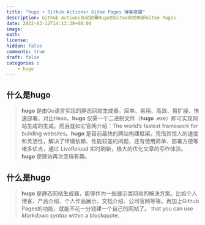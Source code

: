 ```yaml
---
title: "hugo + Github Actions+ Gitee Pages 博客搭建"
description: Github Actions自动部署Hugo到Gitee同时刷新Gitee Pages
date: 2022-03-12T14:13:38+08:00
image: 
math: 
license: 
hidden: false
comments: true
draft: false
categories :
    - hugo
---
```



## 什么是hugo

> **hugo** 是由Go语言实现的静态网站生成器。简单、易用、高效、易扩展、快速部署。对比Hexo，**hugo** 仅需一个二进制文件（**hugo** .exe）即可实现网站生成的生成。而且就如它官网介绍：The world’s fastest framework for building websites。**hugo** 是目前最快的网站构建框架。凭借其惊人的速度和灵活性，解决了环境依赖、性能较差的问题，还有使用简单、部署方便等诸多优点，通过 LiveReload 实时刷新，极大的优化文章的写作体验。**hugo** 使建站再次变得有趣。

## 什么是hugo

> **hugo** 是静态网站生成器，能够作为一些展示类网站的解决方案。比如个人博客、产品介绍、个人作品展示、文档介绍、公司官网等等。再加上Github Pages的功能，就能不花一分钱建一个自己的网站了。
>  that you can use *Markdown syntax* within a blockquote.
